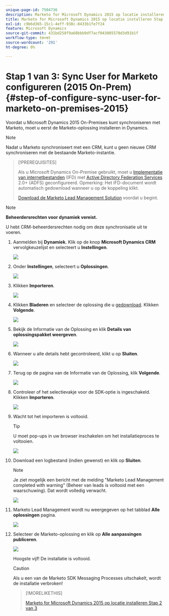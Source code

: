 ```yaml
---
unique-page-id: 7504736
description: Marketo for Microsoft Dynamics 2015 op locatie installeren Stap 1 van 3 - Marketo Docs - Productdocumentatie
title: Marketo for Microsoft Dynamics 2015 op locatie installeren Stap 1 van 3
exl-id: c9b6d365-15c1-4eff-938c-8433b1fe7f24
feature: Microsoft Dynamics
source-git-commit: 431bd258f9a68bbb9df7acf043085578d3d91b1f
workflow-type: tm+mt
source-wordcount: '291'
ht-degree: 0%

---
```


# Stap 1 van 3: Sync User for Marketo configureren (2015 On-Prem) {#step-of-configure-sync-user-for-marketo-on-premises-2015}

Voordat u Microsoft Dynamics 2015 On-Premises kunt synchroniseren met Marketo, moet u eerst de Marketo-oplossing installeren in Dynamics.

>[!NOTE]
>
>Nadat u Marketo synchroniseert met een CRM, kunt u geen nieuwe CRM synchroniseren met de bestaande Marketo-instantie.

>[!PREREQUISITES]
>
>Als u Microsoft Dynamics On-Premise gebruikt, moet u [Implementatie van internetbestanden](https://www.microsoft.com/en-us/download/confirmation.aspx?id=41701) (IFD) met [Active Directory Federation Services](https://msdn.microsoft.com/en-us/library/bb897402.aspx) 2.0+ (ADFS) geconfigureerd. Opmerking: Het IFD-document wordt automatisch gedownload wanneer u op de koppeling klikt.
>
>[Download de Marketo Lead Management Solution](/help/marketo/product-docs/crm-sync/microsoft-dynamics-sync/sync-setup/download-the-marketo-lead-management-solution.md) voordat u begint.

>[!NOTE]
>
>**Beheerdersrechten voor dynamiek vereist.**
>
>U hebt CRM-beheerdersrechten nodig om deze synchronisatie uit te voeren.

1. Aanmelden bij **Dynamiek.** Klik op de knop **Microsoft Dynamics CRM** vervolgkeuzelijst en selecteert u **Instellingen**.

   ![](assets/image2015-3-19-8-33-29.png)

1. Onder **Instellingen**, selecteert u **Oplossingen**.

   ![](assets/image2015-3-19-8-33-3.png)

1. Klikken **Importeren**.

   ![](assets/image2015-3-19-8-34-8.png)

1. Klikken **Bladeren** en selecteer de oplossing die u [gedownload](/help/marketo/product-docs/crm-sync/microsoft-dynamics-sync/sync-setup/download-the-marketo-lead-management-solution.md). Klikken **Volgende**.

   ![](assets/image2015-3-19-9-20-56.png)

1. Bekijk de Informatie van de Oplossing en klik **Details van oplossingspakket weergeven**.

   ![](assets/image2015-11-18-11-12-8.png)

1. Wanneer u alle details hebt gecontroleerd, klikt u op **Sluiten**.

   ![](assets/step6.png)

1. Terug op de pagina van de Informatie van de Oplossing, klik **Volgende**.

   ![](assets/image2015-3-19-9-21-50.png)

1. Controleer of het selectievakje voor de SDK-optie is ingeschakeld. Klikken **Importeren**.

   ![](assets/image2015-3-19-9-19-12.png)

1. Wacht tot het importeren is voltooid.

   >[!TIP]
   >
   >U moet pop-ups in uw browser inschakelen om het installatieproces te voltooien.

   ![](assets/image2015-3-11-11-34-9.png)

1. Download een logbestand (indien gewenst) en klik op **Sluiten**.

   >[!NOTE]
   >
   >Je ziet mogelijk een bericht met de melding &quot;Marketo Lead Management completed with warning&quot; (Beheer van leads is voltooid met een waarschuwing). Dat wordt volledig verwacht.

   ![](assets/image2015-3-13-9-54-39.png)

1. Marketo Lead Management wordt nu weergegeven op het tabblad **Alle oplossingen** pagina.

   ![](assets/image2015-3-19-8-40-38.png)

1. Selecteer de Marketo-oplossing en klik op **Alle aanpassingen publiceren**.

   ![](assets/image2015-3-19-8-41-21.png)

   Hoogste vijf! De installatie is voltooid.

   >[!CAUTION]
   >
   >Als u een van de Marketo SDK Messaging Processes uitschakelt, wordt de installatie verbroken!

   >[!MORELIKETHIS]
   >
   >[Marketo for Microsoft Dynamics 2015 op locatie installeren Stap 2 van 3](/help/marketo/product-docs/crm-sync/microsoft-dynamics-sync/sync-setup/connecting-to-legacy-versions/step-2-of-3-set-up-2015.md)

